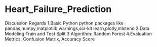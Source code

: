 # Heart_Failure_Prediction

Discussion Regards
1.Basic Python python packages like pandas,numpy,matplotlib,warnings,sci-kit learn,plotly,mlxtend 
2.Data Modeling Train and Test Split
3.Algorithm: Random Forest
4.Evaluation Metrics: Confusion Matrix, Accuracy Score 
